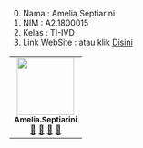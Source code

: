 0. Nama  : Amelia Septiarini
1. NIM   : A2.1800015
2. Kelas : TI-IVD
3. Link WebSite  : atau klik [Disini](https://a21800015.000webhostapp.com)

<!-- ALL-CONTRIBUTORS-LIST:START - Do not remove or modify this section -->
<!-- prettier-ignore-start -->
<!-- markdownlint-disable -->
<table>
  <tr>
    <td align="center"><a href="#"><img src="https://avatars2.githubusercontent.com/u/62992721?s=460&v=4" width="100px;" alt=""/><br /><sub><b>Amelia Septiarini</b></sub></a><br /><a href="#" title="Link Repo">🔗</a> <a href="#" title="Documentation">📖</a> <a href="#" title="Profile">👀</a> <a href="#" title="Talks">📢</a></td>
